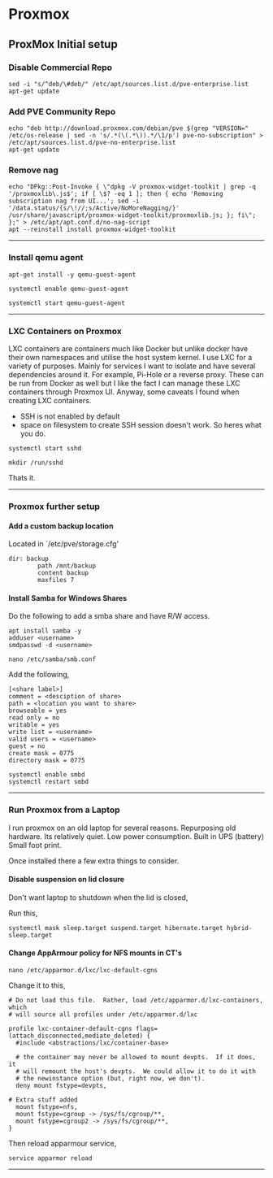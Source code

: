# Proxmox

## ProxMox Initial setup

### Disable Commercial Repo

```
sed -i "s/^deb/\#deb/" /etc/apt/sources.list.d/pve-enterprise.list
apt-get update
```

### Add PVE Community Repo

```
echo "deb http://download.proxmox.com/debian/pve $(grep "VERSION=" /etc/os-release | sed -n 's/.*(\(.*\)).*/\1/p') pve-no-subscription" > /etc/apt/sources.list.d/pve-no-enterprise.list
apt-get update
```

### Remove nag

```
echo "DPkg::Post-Invoke { \"dpkg -V proxmox-widget-toolkit | grep -q '/proxmoxlib\.js$'; if [ \$? -eq 1 ]; then { echo 'Removing subscription nag from UI...'; sed -i '/data.status/{s/\!//;s/Active/NoMoreNagging/}' /usr/share/javascript/proxmox-widget-toolkit/proxmoxlib.js; }; fi\"; };" > /etc/apt/apt.conf.d/no-nag-script
apt --reinstall install proxmox-widget-toolkit
```

***

### Install **qemu** agent

```
apt-get install -y qemu-guest-agent

systemctl enable qemu-guest-agent

systemctl start qemu-guest-agent
```

***
### LXC Containers on Proxmox

LXC containers are containers much like Docker but unlike docker have their own namespaces and utilise the host system kernel. I use LXC for a variety of purposes.
Mainly for services I want to isolate and have several dependencies around it. For example, Pi-Hole or a reverse proxy. These can be run from Docker as well but I like the fact I can manage these LXC containers through Proxmox UI.
Anyway, some caveats I found when creating LXC containers.

- SSH is not enabled by default
- space on filesystem to create SSH session doesn't work. So heres what you do.

```
systemctl start sshd

mkdir /run/sshd
```

Thats it.

***

### Proxmox further setup

#### Add a custom backup location

Located in `/etc/pve/storage.cfg'

```
dir: backup
        path /mnt/backup
        content backup
        maxfiles 7

```

#### Install Samba for Windows Shares
Do the following to add a smba share and have R/W access.

```
apt install samba -y
adduser <username>
smdpasswd -d <username>
```

```
nano /etc/samba/smb.conf
```
Add the following,

```
[<share label>]
comment = <desciption of share>
path = <location you want to share>
browseable = yes
read only = no
writable = yes
write list = <username>
valid users = <username>
guest = no
create mask = 0775
directory mask = 0775
```

```
systemctl enable smbd
systemctl restart smbd
```

***

### Run Proxmox from a Laptop

I run proxmox on an old laptop for several reasons. 
Repurposing old hardware.
Its relatively quiet.
Low power consumption.
Built in UPS (battery)
Small foot print.

Once installed there a few extra things to consider.

#### Disable suspension on lid closure
Don't want laptop to shutdown when the lid is closed, 

Run this,

```
systemctl mask sleep.target suspend.target hibernate.target hybrid-sleep.target
```

#### Change AppArmour policy for NFS mounts in CT's

```
nano /etc/apparmor.d/lxc/lxc-default-cgns
```

Change it to this,

```
# Do not load this file.  Rather, load /etc/apparmor.d/lxc-containers, which
# will source all profiles under /etc/apparmor.d/lxc

profile lxc-container-default-cgns flags=(attach_disconnected,mediate_deleted) {
  #include <abstractions/lxc/container-base>

  # the container may never be allowed to mount devpts.  If it does, it
  # will remount the host's devpts.  We could allow it to do it with
  # the newinstance option (but, right now, we don't).
  deny mount fstype=devpts,

# Extra stuff added
  mount fstype=nfs,
  mount fstype=cgroup -> /sys/fs/cgroup/**,
  mount fstype=cgroup2 -> /sys/fs/cgroup/**,
}

```
Then reload apparmour service, 

```
service apparmor reload
```

***

